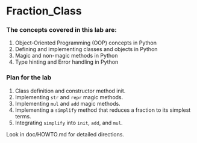 # Fraction_Class

### The concepts covered in this lab are:

1. Object-Oriented Programming (OOP) concepts in Python
2. Defining and implementing classes and objects in Python
3. Magic and non-magic methods in Python
4. Type hinting and Error handling in Python

### Plan for the lab

1. Class definition and constructor method init.
2. Implementing `str` and `repr` magic methods.
3. Implementing `mul` and `add` magic methods.
4. Implementing a `simplify` method that reduces a fraction to its simplest terms.
5. Integrating `simplify` into `init`, `add`, and `mul`.

Look in doc/HOWTO.md for detailed directions.
